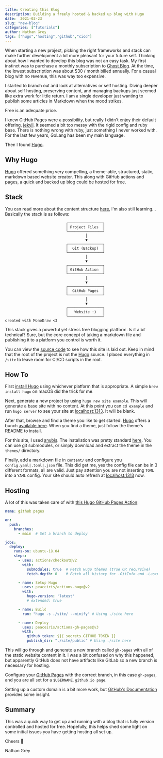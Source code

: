 ```yaml
---
title: Creating this Blog
description: Building a freely hosted & backed up blog with Hugo
date:  2021-03-23
slug: "new-blog"
categories: ["Tutorials"]
author: Nathan Grey
tags: ["hugo","hosting","github","cicd"]
---
```


When starting a new project, picking the right frameworks and stack can make further development a lot more pleasant for your future self. Thinking about how I wanted to develop this blog was not an easy task. My first instinct was to purchase a monthly subscription to [Ghost Blog](https://ghost.org). At the time, the lowest subscription was about $30 / month billed annually. For a casual blog with no revenue, this was way too expensive. 

I started to branch out and look at alternatives or self hosting. Diving deeper about self hosting, preserving content, and managing backups just seemed like extra work for little return. I am a single developer just wanting to publish some articles in Markdown when the mood strikes.

Free is an adequate price.

I knew GitHub Pages were a possibility, but really I didn't enjoy their default offering, [jekyll](https://jekyllrb.com). It seemed a bit too messy with the rigid config and ruby base. There is nothing wrong with ruby, just something I never worked with. For the last few years, GoLang has been my main language. 

Then I found [Hugo](https://gohugo.io).

## Why Hugo

[Hugo](https://gohugo.io) offered something very compelling, a theme-able, structured, static, markdown based website creator. This along with GitHub actions and pages, a quick and backed up blog could be hosted for free.

## Stack

You can read more about the content structure [here](https://gohugo.io/content-management/organization/), I'm also still learning... Basically the stack is as follows:

```
							┌────────────────┐
							│ Project Files  │
							└────────────────┘
									 │        
									 ▼        
							┌────────────────┐
							│  Git (Backup)  │
							└────────────────┘
									 │        
									 ▼        
							┌────────────────┐
							│ GitHub Action  │
							└────────────────┘
									 │        
									 ▼        
							┌────────────────┐
							│  GitHub Pages  │
							└────────────────┘
									 │        
									 ▼        
							┌────────────────┐
							│   Website :)   │
							└────────────────┘
created with MonoDraw <3
```

This stack gives a powerful yet stress free blogging platform. Is it a bit technical? Sure, but the core concept of taking a markdown file and publishing it to a platform you control is worth it.

You can view the [source code](https://github.com/studioember/website) to see how this site is laid out. Keep in mind that the root of the project is not the [Hugo](https://gohugo.io) source. I placed everything in `/site` to leave room for CI/CD scripts in the root. 

## How To

First [install Hugo](https://gohugo.io/getting-started/installing/) using whichever platform that is appropriate. A simple `brew install hugo` on macOS did the trick for me.

Next, generate a new project by using `hugo new site example`. This will generate a base site with no content. At this point you can `cd example` and run `hugo server` to see your site at [localhost:1313](http://localhost:1313). It will be blank.

After that, browse and find a theme you like to get started. [Hugo](https://gohugo.io) offers a bunch [available here](https://themes.gohugo.io). When you find a theme, just follow the theme's README to install. 

For this site, I used [anubis](https://github.com/mitrichius/hugo-theme-anubis). The installation was pretty standard [here](https://github.com/mitrichius/hugo-theme-anubis#installation). You can use git submodules, or simply download and extract the theme in the `themes/` directory. 

Finally, add a markdown file in `content/` and configure you `config.yaml|.toml|.json` file. This did get me, yes the config file can be in 3 different formats, all are valid. Just pay attention you are not inserting `TOML` into a `YAML` config. Your site should auto refresh at [localhost:1313](http://localhost:1313) now.

## Hosting

A lot of this was taken care of with [this Hugo GitHub Pages Action](https://github.com/marketplace/actions/hugo-setup):

```yaml
name: github pages

on:
  push:
	branches:
	  - main  # Set a branch to deploy

jobs:
  deploy:
	runs-on: ubuntu-18.04
	steps:
	  - uses: actions/checkout@v2
		with:
		  submodules: true  # Fetch Hugo themes (true OR recursive)
		  fetch-depth: 0    # Fetch all history for .GitInfo and .Lastmod

	  - name: Setup Hugo
		uses: peaceiris/actions-hugo@v2
		with:
		  hugo-version: 'latest'
		  # extended: true

	  - name: Build
		run: "hugo -s ./site/ --minify" # Using ./site here

	  - name: Deploy
		uses: peaceiris/actions-gh-pages@v3
		with:
		  github_token: ${{ secrets.GITHUB_TOKEN }}
		  publish_dir: "./site/public" # Using ./site here
```

This will go through and generate a new branch called `gh-pages` with all of the static website content in it. I was a bit confused on why this happened, but apparently GitHub does not have artifacts like GitLab so a new branch is necessary for hosting.

Configure your [GitHub Pages](https://docs.github.com/en/github/working-with-github-pages/configuring-a-publishing-source-for-your-github-pages-site) with the correct branch, in this case `gh-pages`, and you are all set for a `$USERNAME.github.io page`.

Setting up a custom domain is a bit more work, but [GitHub's Documentation](https://docs.github.com/en/github/working-with-github-pages/configuring-a-custom-domain-for-your-github-pages-site) provides some insight.

## Summary

This was a quick way to get up and running with a blog that is fully version controlled and hosted for free. Hopefully, this helps shed some light on some initial issues you have getting hosting all set up.

Cheers 🍻

Nathan Grey